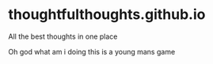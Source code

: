 # thoughtfulthoughts.github.io
All the best thoughts in one place

Oh god what am i doing this is a young mans game
